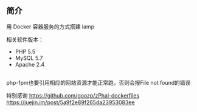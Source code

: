 
## 简介
用 Docker 容器服务的方式搭建 lamp

相关软件版本：
- PHP 5.5
- MySQL 5.7
- Apache 2.4

##
php-fpm也要引用相应的网站资源才能正常跑，否则会报File not found的错误

特别感谢
https://github.com/goozp/zPhal-dockerfiles
https://juejin.im/post/5a9f2e89f265da23953083ee
